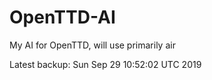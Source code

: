 # OpenTTD-AI
My AI for OpenTTD, will use primarily air

Latest backup: Sun Sep 29 10:52:02 UTC 2019
